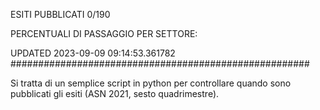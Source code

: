 ESITI PUBBLICATI 0/190 

PERCENTUALI DI PASSAGGIO PER SETTORE:

UPDATED 2023-09-09 09:14:53.361782
###################################################### 

Si tratta di un semplice script in python per controllare quando sono pubblicati gli esiti (ASN 2021, sesto quadrimestre).

